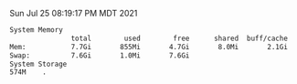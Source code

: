 Sun Jul 25 08:19:17 PM MDT 2021
```bash
System Memory
               total        used        free      shared  buff/cache   available
Mem:           7.7Gi       855Mi       4.7Gi       8.0Mi       2.1Gi       6.5Gi
Swap:          7.6Gi       1.0Mi       7.6Gi
System Storage
574M	.
```
```bash

